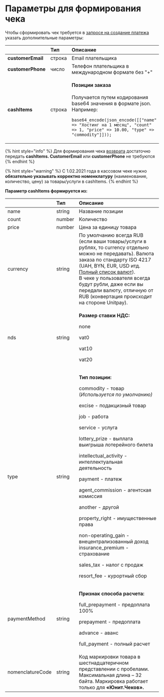 # Параметры для формирования чека

Чтобы сформировать чек требуется в [запросе на создание платежа](../payments/create-payment.md) указать дополнительные параметры:

<table>
  <thead>
    <tr>
      <th style="text-align:left"></th>
      <th style="text-align:left">&#x422;&#x438;&#x43F;</th>
      <th style="text-align:left">&#x41E;&#x43F;&#x438;&#x441;&#x430;&#x43D;&#x438;&#x435;</th>
    </tr>
  </thead>
  <tbody>
    <tr>
      <td style="text-align:left"><b>customerEmail</b>
      </td>
      <td style="text-align:left">&#x441;&#x442;&#x440;&#x43E;&#x43A;&#x430;</td>
      <td style="text-align:left">Email &#x43F;&#x43B;&#x430;&#x442;&#x435;&#x43B;&#x44C;&#x449;&#x438;&#x43A;&#x430;</td>
    </tr>
    <tr>
      <td style="text-align:left"><b>customerPhone</b>
      </td>
      <td style="text-align:left">&#x447;&#x438;&#x441;&#x43B;&#x43E;</td>
      <td style="text-align:left">&#x422;&#x435;&#x43B;&#x435;&#x444;&#x43E;&#x43D; &#x43F;&#x43B;&#x430;&#x442;&#x435;&#x43B;&#x44C;&#x449;&#x438;&#x43A;&#x430;
        &#x432; &#x43C;&#x435;&#x436;&#x434;&#x443;&#x43D;&#x430;&#x440;&#x43E;&#x434;&#x43D;&#x43E;&#x43C;
        &#x444;&#x43E;&#x440;&#x43C;&#x430;&#x442;&#x435; &#x431;&#x435;&#x437;
        &quot;+&quot;</td>
    </tr>
    <tr>
      <td style="text-align:left"><b>cashItems</b>
      </td>
      <td style="text-align:left">&#x441;&#x442;&#x440;&#x43E;&#x43A;&#x430;</td>
      <td style="text-align:left">
        <p><b>&#x41F;&#x43E;&#x437;&#x438;&#x446;&#x438;&#x438; &#x437;&#x430;&#x43A;&#x430;&#x437;&#x430;</b>
          <br
          />
          <br />&#x41F;&#x43E;&#x43B;&#x443;&#x447;&#x430;&#x435;&#x442;&#x441;&#x44F;
          &#x43F;&#x443;&#x442;&#x435;&#x43C; &#x43A;&#x43E;&#x434;&#x438;&#x440;&#x43E;&#x432;&#x430;&#x43D;&#x438;&#x44F;
          base64 &#x437;&#x43D;&#x430;&#x447;&#x435;&#x43D;&#x438;&#x44F; &#x432;
          &#x444;&#x43E;&#x440;&#x43C;&#x430;&#x442;&#x435; json. &#x41D;&#x430;&#x43F;&#x440;&#x438;&#x43C;&#x435;&#x440;:</p>
        <p><code>base64_encode(json_encode([[&quot;name&quot; =&gt; &quot;&#x425;&#x43E;&#x441;&#x442;&#x438;&#x43D;&#x433; &#x43D;&#x430; 1 &#x43C;&#x435;&#x441;&#x44F;&#x446;&quot;, &quot;count&quot; =&gt; 1, &quot;price&quot; =&gt; 10.00, &quot;type&quot; =&gt; &quot;commodity&quot;]])); </code>
        </p>
      </td>
    </tr>
  </tbody>
</table>

{% hint style="info" %}
Для формирования чека [возврата](../payments/payment-refund.md) достаточно передать **cashItems. CustomerEmail** или **customerPhone** не требуются
{% endhint %}

{% hint style="warning" %}
С 1.02.2021 года в кассовом чеке нужно **обязательно указывать корректно номенклатуру** \(наименование, количество, цену\) за товары/услуги в cashItems.
{% endhint %}

**Параметр cashItems формируется из:**

<table>
  <thead>
    <tr>
      <th style="text-align:left"></th>
      <th style="text-align:left"><b>&#x422;&#x438;&#x43F;</b>
      </th>
      <th style="text-align:left">&#x41E;&#x43F;&#x438;&#x441;&#x430;&#x43D;&#x438;&#x435;</th>
    </tr>
  </thead>
  <tbody>
    <tr>
      <td style="text-align:left">name</td>
      <td style="text-align:left">string</td>
      <td style="text-align:left">&#x41D;&#x430;&#x437;&#x432;&#x430;&#x43D;&#x438;&#x435; &#x43F;&#x43E;&#x437;&#x438;&#x446;&#x438;&#x438;</td>
    </tr>
    <tr>
      <td style="text-align:left">count</td>
      <td style="text-align:left">number</td>
      <td style="text-align:left">&#x41A;&#x43E;&#x43B;&#x438;&#x447;&#x435;&#x441;&#x442;&#x432;&#x43E;</td>
    </tr>
    <tr>
      <td style="text-align:left">price</td>
      <td style="text-align:left">number</td>
      <td style="text-align:left">&#x426;&#x435;&#x43D;&#x430; &#x437;&#x430; &#x435;&#x434;&#x438;&#x43D;&#x438;&#x446;&#x443;
        &#x442;&#x43E;&#x432;&#x430;&#x440;&#x430;</td>
    </tr>
    <tr>
      <td style="text-align:left">currency</td>
      <td style="text-align:left">string</td>
      <td style="text-align:left">&#x41F;&#x43E; &#x443;&#x43C;&#x43E;&#x43B;&#x447;&#x430;&#x43D;&#x438;&#x44E;
        &#x432;&#x441;&#x435;&#x433;&#x434;&#x430; RUB (&#x435;&#x441;&#x43B;&#x438;
        &#x432;&#x430;&#x448;&#x438; &#x442;&#x43E;&#x432;&#x430;&#x440;&#x44B;/&#x443;&#x441;&#x43B;&#x443;&#x433;&#x438;
        &#x432; &#x440;&#x443;&#x431;&#x43B;&#x44F;&#x445;, &#x442;&#x43E; currency
        &#x43E;&#x442;&#x434;&#x435;&#x43B;&#x44C;&#x43D;&#x43E; &#x43C;&#x43E;&#x436;&#x43D;&#x43E;
        &#x43D;&#x435; &#x43F;&#x435;&#x440;&#x435;&#x434;&#x430;&#x432;&#x430;&#x442;&#x44C;).
        &#x412;&#x430;&#x43B;&#x44E;&#x442;&#x430; &#x437;&#x430;&#x43A;&#x430;&#x437;&#x430;
        &#x43F;&#x43E; &#x441;&#x442;&#x430;&#x43D;&#x434;&#x430;&#x440;&#x442;&#x443;
        ISO 4217 (UAH, BYN, EUR, USD &#x438;&#x442;&#x434;. <a href="../book-of-reference/currency-codes.md">&#x41F;&#x43E;&#x43B;&#x43D;&#x44B;&#x439; &#x441;&#x43F;&#x438;&#x441;&#x43E;&#x43A; &#x432;&#x430;&#x43B;&#x44E;&#x442;</a>).
        <br
        />&#x412; &#x447;&#x435;&#x43A;&#x435; &#x443; &#x43F;&#x43E;&#x43B;&#x44C;&#x437;&#x43E;&#x432;&#x430;&#x442;&#x435;&#x43B;&#x44F;
        &#x432;&#x441;&#x435;&#x433;&#x434;&#x430; &#x431;&#x443;&#x434;&#x443;&#x442;
        &#x440;&#x443;&#x431;&#x43B;&#x438;, &#x434;&#x430;&#x436;&#x435; &#x435;&#x441;&#x43B;&#x438;
        &#x432;&#x44B; &#x43F;&#x435;&#x440;&#x435;&#x434;&#x430;&#x43B;&#x438;
        &#x432;&#x430;&#x43B;&#x44E;&#x442;&#x443;, &#x43E;&#x442;&#x43B;&#x438;&#x447;&#x43D;&#x443;&#x44E;
        &#x43E;&#x442; RUB (&#x43A;&#x43E;&#x43D;&#x432;&#x435;&#x440;&#x442;&#x430;&#x446;&#x438;&#x44F;
        &#x43F;&#x440;&#x43E;&#x438;&#x441;&#x445;&#x43E;&#x434;&#x438;&#x442;
        &#x43D;&#x430; &#x441;&#x442;&#x43E;&#x440;&#x43E;&#x43D;&#x435; Unitpay).</td>
    </tr>
    <tr>
      <td style="text-align:left">nds</td>
      <td style="text-align:left">string</td>
      <td style="text-align:left">
        <p><b>&#x420;&#x430;&#x437;&#x43C;&#x435;&#x440; &#x441;&#x442;&#x430;&#x432;&#x43A;&#x438; &#x41D;&#x414;&#x421;: </b>
        </p>
        <p>none</p>
        <p>vat0</p>
        <p>vat10</p>
        <p>vat20</p>
      </td>
    </tr>
    <tr>
      <td style="text-align:left">type</td>
      <td style="text-align:left">string</td>
      <td style="text-align:left">
        <p><b>&#x422;&#x438;&#x43F; &#x43F;&#x43E;&#x437;&#x438;&#x446;&#x438;&#x438;:</b> 
        </p>
        <p>commodity - &#x442;&#x43E;&#x432;&#x430;&#x440; (<em>&#x418;&#x441;&#x43F;&#x43E;&#x43B;&#x44C;&#x437;&#x443;&#x435;&#x442;&#x441;&#x44F; &#x43F;&#x43E; &#x443;&#x43C;&#x43E;&#x43B;&#x447;&#x430;&#x43D;&#x438;&#x44E;)</em>
        </p>
        <p>excise - &#x43F;&#x43E;&#x434;&#x430;&#x43A;&#x446;&#x438;&#x437;&#x43D;&#x44B;&#x439;
          &#x442;&#x43E;&#x432;&#x430;&#x440;</p>
        <p>job - &#x440;&#x430;&#x431;&#x43E;&#x442;&#x430;</p>
        <p>service - &#x443;&#x441;&#x43B;&#x443;&#x433;&#x430;</p>
        <p>lottery_prize - &#x432;&#x44B;&#x43F;&#x43B;&#x430;&#x442;&#x430; &#x432;&#x44B;&#x438;&#x433;&#x440;&#x44B;&#x448;&#x430;
          &#x43B;&#x43E;&#x442;&#x435;&#x440;&#x435;&#x439;&#x43D;&#x43E;&#x433;&#x43E;
          &#x431;&#x438;&#x43B;&#x435;&#x442;&#x430;</p>
        <p>intellectual_activity - &#x438;&#x43D;&#x442;&#x435;&#x43B;&#x43B;&#x435;&#x43A;&#x442;&#x443;&#x430;&#x43B;&#x44C;&#x43D;&#x430;&#x44F;
          &#x434;&#x435;&#x44F;&#x442;&#x435;&#x43B;&#x44C;&#x43D;&#x43E;&#x441;&#x442;&#x44C;</p>
        <p>payment - &#x43F;&#x43B;&#x430;&#x442;&#x435;&#x436;</p>
        <p>agent_commission - &#x430;&#x433;&#x435;&#x43D;&#x442;&#x441;&#x43A;&#x430;&#x44F;
          &#x43A;&#x43E;&#x43C;&#x438;&#x441;&#x441;&#x438;&#x44F;</p>
        <p>another - &#x434;&#x440;&#x443;&#x433;&#x43E;&#x439;</p>
        <p>property_right - &#x438;&#x43C;&#x443;&#x449;&#x435;&#x441;&#x442;&#x432;&#x435;&#x43D;&#x43D;&#x44B;&#x435;
          &#x43F;&#x440;&#x430;&#x432;&#x430;</p>
        <p>non-operating_gain - &#x432;&#x43D;&#x435;&#x446;&#x435;&#x43D;&#x442;&#x440;&#x430;&#x43B;&#x438;&#x437;&#x43E;&#x432;&#x430;&#x43D;&#x43D;&#x44B;&#x439;
          &#x434;&#x43E;&#x445;&#x43E;&#x434; insurance_premium - &#x441;&#x442;&#x440;&#x430;&#x445;&#x43E;&#x432;&#x430;&#x43D;&#x438;&#x435;</p>
        <p>sales_tax - &#x43D;&#x430;&#x43B;&#x43E;&#x433; &#x441; &#x43F;&#x440;&#x43E;&#x434;&#x430;&#x436;</p>
        <p>resort_fee - &#x43A;&#x443;&#x440;&#x43E;&#x440;&#x442;&#x43D;&#x44B;&#x439;
          &#x441;&#x431;&#x43E;&#x440;</p>
      </td>
    </tr>
    <tr>
      <td style="text-align:left">paymentMethod</td>
      <td style="text-align:left">string</td>
      <td style="text-align:left">
        <p><b>&#x41F;&#x440;&#x438;&#x437;&#x43D;&#x430;&#x43A; &#x441;&#x43F;&#x43E;&#x441;&#x43E;&#x431;&#x430; &#x440;&#x430;&#x441;&#x447;&#x435;&#x442;&#x430;:</b>
        </p>
        <p>full_prepayment - &#x43F;&#x440;&#x435;&#x434;&#x43E;&#x43F;&#x43B;&#x430;&#x442;&#x430;
          100%</p>
        <p>prepayment - &#x43F;&#x440;&#x435;&#x434;&#x43E;&#x43F;&#x43B;&#x430;&#x442;&#x430;</p>
        <p>advance - &#x430;&#x432;&#x430;&#x43D;&#x441;</p>
        <p>full_payment - &#x43F;&#x43E;&#x43B;&#x43D;&#x44B;&#x439; &#x440;&#x430;&#x441;&#x447;&#x435;&#x442;</p>
      </td>
    </tr>
    <tr>
      <td style="text-align:left">nomenclatureCode</td>
      <td style="text-align:left">string</td>
      <td style="text-align:left">&#x41A;&#x43E;&#x434; &#x43C;&#x430;&#x440;&#x43A;&#x438;&#x440;&#x43E;&#x432;&#x43A;&#x438;
        &#x442;&#x43E;&#x432;&#x430;&#x440;&#x430; &#x432; &#x448;&#x435;&#x441;&#x442;&#x43D;&#x430;&#x434;&#x446;&#x430;&#x442;&#x435;&#x440;&#x438;&#x447;&#x43D;&#x43E;&#x43C;
        &#x43F;&#x440;&#x435;&#x434;&#x441;&#x442;&#x430;&#x432;&#x43B;&#x435;&#x43D;&#x438;&#x438;
        &#x441; &#x43F;&#x440;&#x43E;&#x431;&#x435;&#x43B;&#x430;&#x43C;&#x438;.
        &#x41C;&#x430;&#x43A;&#x441;&#x438;&#x43C;&#x430;&#x43B;&#x44C;&#x43D;&#x430;&#x44F;
        &#x434;&#x43B;&#x438;&#x43D;&#x430; &#x2013; 32 &#x431;&#x430;&#x439;&#x442;&#x430;.
        &#x41C;&#x430;&#x440;&#x43A;&#x438;&#x440;&#x43E;&#x432;&#x43A;&#x430;
        &#x440;&#x430;&#x431;&#x43E;&#x442;&#x430;&#x435;&#x442; &#x442;&#x43E;&#x43B;&#x44C;&#x43A;&#x43E;
        &#x434;&#x43B;&#x44F; <b>&#xAB;&#x42E;&#x43D;&#x438;&#x442;.&#x427;&#x435;&#x43A;&#x43E;&#x432;&#xBB;.</b>
      </td>
    </tr>
  </tbody>
</table>

